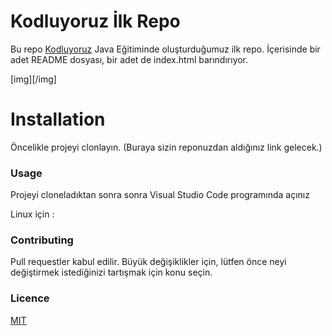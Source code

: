 # **Kodluyoruz İlk Repo**
Bu repo [Kodluyoruz](https://kodluyoruz.org/?gclid=CjwKCAjw4JWZBhApEiwAtJUN0OUMq5QlkCcLtqtuA7xZ7fTCrTNxRGGKrNdgIwE5YxEmqDYRYavFZxoCS9YQAvD_BwE) Java Eğitiminde oluşturduğumuz ilk repo. İçerisinde bir adet README dosyası, bir adet de index.html barındırıyor.

[img][/img]

# **Installation**

Öncelikle projeyi clonlayın. (Buraya sizin reponuzdan aldığınız link gelecek.)

### **Usage**
Projeyi cloneladıktan sonra sonra Visual Studio Code programında açınız

Linux için :

### Contributing

Pull requestler kabul edilir. Büyük değişiklikler için, lütfen önce neyi değiştirmek istediğinizi tartışmak için konu seçin.

### Licence

[MIT](https://opensource.org/licenses/MIT)
